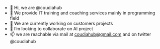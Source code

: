 - 👋 Hi, we are @coudiahub
- 👀 We provide IT training and coaching services mainly in programming field
- 🌱 We are currently working on customers projects
- 💞️ I’m looking to collaborate on AI project
- 📫 we are reachable via mail at coudiahub@gmail.com and on twitter @coudiahub
<!---
coudiahub/coudiahub is a ✨ special ✨ repository because you can find here own free sample code.
--->
